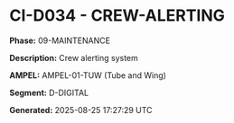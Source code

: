 # CI-D034 - CREW-ALERTING

**Phase:** 09-MAINTENANCE

**Description:** Crew alerting system

**AMPEL:** AMPEL-01-TUW (Tube and Wing)

**Segment:** D-DIGITAL

**Generated:** 2025-08-25 17:27:29 UTC
